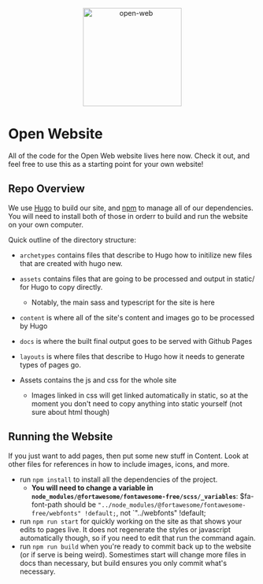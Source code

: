 <p align="center">
	<img width="200" src="assets/img/logo.svg" alt="open-web">
</p>

# Open Website

All of the code for the Open Web website lives here now. Check it out, and feel free to use this as a starting point for your own website! 

## Repo Overview

We use [Hugo](https://gohugo.io/getting-started/installing/) to build our site, and [npm](https://www.npmjs.com/get-npm) to manage all of our dependencies. You will need to install both of those in orderr to build and run the website on your own computer. 

Quick outline of the directory structure: 

* `archetypes` contains files that describe to Hugo how to initilize new files that are created with hugo new. 
* `assets` contains files that are going to be processed and output in static/ for Hugo to copy directly.
    * Notably, the main sass and typescript for the site is here
* `content` is where all of the site's content and images go to be processed by Hugo
* `docs` is where the built final output goes to be served with Github Pages
* `layouts` is where files that describe to Hugo how it needs to generate types of pages go. 



* Assets contains the js and css for the whole site
    * Images linked in css will get linked automatically in static, so at the moment you don't need to copy anything into static yourself (not sure about html though)
    
## Running the Website

If you just want to add pages, then put some new stuff in Content. Look at other files for references in how to include images, icons, and more. 

* run `npm install` to install all the dependencies of the project.
    * **You will need to change a variable in `node_modules/@fortawesome/fontawesome-free/scss/_variables`**: $fa-font-path should be `"../node_modules/@fortawesome/fontawesome-free/webfonts" !default;`, not `"../webfonts" !default;
* run `npm run start` for quickly working on the site as that shows your edits to pages live. It does not regenerate the styles or javascript automatically though, so if you need to edit that run the command again. 
* run `npm run build` when you're ready to commit back up to the website (or if serve is being weird). Somestimes start will change more files in docs than necessary, but build ensures you only commit what's necessary.
